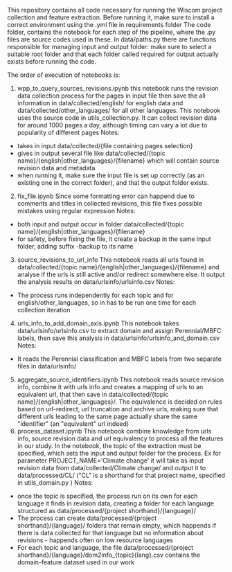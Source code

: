 This repository contains all code necessary for running the Wiscom project collection and feature extraction. Before running it, make sure to install a correct environment using the .yml file in requirements folder
The code folder, contains the notebook for each step of the pipeline, where the .py files are source codes used in these. In data/paths.py there are functions responsible for managing input and output folder: make sure to select a suitable root folder and that each folder called required for output actually exists before running the code. 

The order of execution of notebooks is:
1) wpp_to_query_sources_revisions.ipynb
this notebook runs the revision data collection process for the pages in input file then save the all information in data/collected/english/ for english data and data/collected/other_languages/ for all other languages. This notebook uses the source code in utils_collection.py.
It can collect revision data for around 1000 pages a day, although timing can vary a lot due to popularity of different pages
Notes:
- takes in input data/collected/{file containing pages selection}
- gives in output several file like data/collected/{topic name}/{english|other_languages}/{filename} which will contain source revision data and metadata
- when running it, make sure the input file is set up correctly (as an existing one in the correct folder), and that the output folder exists.
2) fix_file.ipynb 
Since some formatting error can happend due to comments and titles in collected revisions, this file fixes possible mistakes using regular expression
Notes:
- both input and output occur in folder data/collected/{topic name}/{english|other_languages}/{filename}
- for safety, before fixing the file, it create a backup in the same input folder, adding suffix -backup to its name
3) source_revisions_to_url_info
This notebook reads all urls found in data/collected/{topic name}/{english|other_languages}/{filename} and analyse if the urls is still active and/or redirect somewhere else. It output the analysis results on data/urlsinfo/urlsinfo.csv
Notes:
- The process runs independently for each topic and for english/other_languages, so in has to be run one time for each collection iteration
4) urls_info_to_add_domain_axis.ipynb
This notebook takes data/urlsinfo/urlsinfo.csv to extract domain and assign Perennial/MBFC labels, then save this analysis in data/urlsinfo/urlsinfo_and_domain.csv
Notes:
- It reads the Perennial classification and MBFC labels from two separate files in data/urlsinfo/
5) aggregate_source_identifiers.ipynb
This notebook reads source revision info, combine it with urls info and creates a mapping of urls to an equivalent url, that then save in data/collected/{topic name}/{english|other_languages}/. The equivalence is decided on rules based on url-redirect, url truncation and archive urls, making sure that different urls leading to the same page actually share the same "identifier" (an "equivalent" url indeed)
6) process_dataset.ipynb 
This notebook combine knowledge from urls info, source revision data and url equivalency to process all the features in our study. In the notebook, the topic of the extraction must be specified, which sets the input and output folder for the process. Ex for parameter PROJECT_NAME='Climate change' it will take as input revision data from data/collected/Climate change/ and output it to data/processed/CL/ ("CL" is a shorthand for that project name, specified in utils_domain.py )
Notes:
- once the topic is specified, the process run on its own for each language it finds in revision data, creating a folder for each language structured as data/processed/{project shorthand}/{language}/
- The process can create data/processed/{project shorthand}/{language}/ folders that remain empty, which happends if there is data collected for that language but no information about revisions - happends often on low resource languages
- For each topic and language, the file data/processed/{project shorthand}/{language}/dom2info_{topic}{lang}.csv contains the domain-feature dataset used in our work
